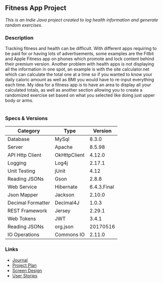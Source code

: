## Fitness App Project
*This is an Indie Java project created to log health information and generate random exercises.*

### Description
Tracking fitness and health can be difficult. 
With different apps requiring to be paid for or having lots of advertisements, 
some examples are the Fitbit and Apple Fitness app on phones which promote 
and lock content behind their premium version. Another problem with health 
apps is not displaying all the information in one spot, an example is with 
the site calculator.net which can calculate the total one at a time so if 
you wanted to know your daily caloric amount as well as BMI you would have 
to re-input everything each time. My idea for a fitness app is to have an 
area to display all your calculated totals, as well as another section 
allowing you to create a randomized exercise set based on what you selected 
like doing just upper body or arms.
    <br><br>
### Specs & Versions
| Category          | Type         | Version     |
|-------------------|--------------|-------------|
| Database          | MySql        | 8.3.0       |
| Server            | Apache       | 8.5.98      | 
| API Http Client   | OkHttpClient | 4.12.0      |
| Logging           | Log4j        | 2.17.1      |
| Unit Testing      | jUnit        | 4.12        |
| Reading JSONs     | Gson         | 2.8.8       |
| Web Service       | Hibernate    | 6.4.3.Final |
| Json Mapper       | Jackson      | 2.10.0      |
| Decimal Formatter | Decimal4J    | 1.0.3       |
| REST Framework    | Jersey       | 2.29.1      |
| Web Tokens        | JWT          | 3.4.1       |
| Reading JSONs     | org.json     | 20170516    |
| IO Operations     | Commons IO   | 2.11.0      |

### Links
- [Journal](journal.md)
- [Project Plan](Mockups/plan.md)
- [Screen Design](Mockups/SQL%20Design/mysqlDesign.png)
- [User Stories](Mockups/UserStories.md)